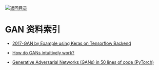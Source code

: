 [![返回目录](https://parg.co/UGo)](https://parg.co/b4z) 
 
 


 


 


 



# GAN 资料索引



- [2017-GAN by Example using Keras on Tensorflow Backend](https://parg.co/btF)

- [How do GANs intuitively work?](https://hackernoon.com/how-do-gans-intuitively-work-2dda07f247a1#.4ckgimjdm) 

- [Generative Adversarial Networks (GANs) in 50 lines of code (PyTorch)](http://6me.us/LjcoDA)